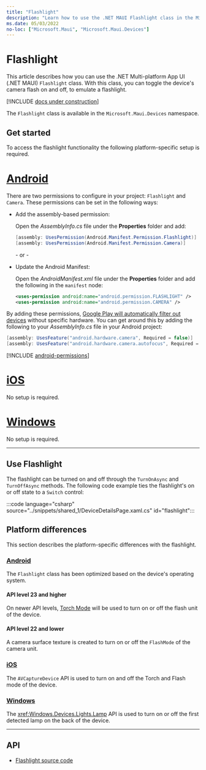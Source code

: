 ```yaml
---
title: "Flashlight"
description: "Learn how to use the .NET MAUI Flashlight class in the Microsoft.Maui.Devices namespace. This class provides the ability to turn on or off the device's camera flash, to emulate a flashlight."
ms.date: 05/03/2022
no-loc: ["Microsoft.Maui", "Microsoft.Maui.Devices"]
---
```


# Flashlight

This article describes how you can use the .NET Multi-platform App UI (.NET MAUI) `Flashlight` class. With this class, you can toggle the device's camera flash on and off, to emulate a flashlight.

[!INCLUDE [docs under construction](~/includes/preview-note.md)]

The `Flashlight` class is available in the `Microsoft.Maui.Devices` namespace.

## Get started

To access the flashlight functionality the following platform-specific setup is required.

<!-- markdownlint-disable MD025 -->
# [Android](#tab/android)

There are two permissions to configure in your project: `Flashlight` and `Camera`. These permissions can be set in the following ways:

- Add the assembly-based permission:

  Open the _AssemblyInfo.cs_ file under the **Properties** folder and add:

  ```csharp
  [assembly: UsesPermission(Android.Manifest.Permission.Flashlight)]
  [assembly: UsesPermission(Android.Manifest.Permission.Camera)]
  ```

  \- or -

- Update the Android Manifest:

  Open the _AndroidManifest.xml_ file under the **Properties** folder and add the following in the `manifest` node:

  ```xml
  <uses-permission android:name="android.permission.FLASHLIGHT" />
  <uses-permission android:name="android.permission.CAMERA" />
  ```

<!-- TODO unsupported right now
  \- or -

- Use the Android project properties:

  <!-- TODO: Check on this value
  Right-click on the Android project and open the project's properties. Under _Android Manifest_ find the **Required permissions:** area and check the **FLASHLIGHT** and **CAMERA** permissions. This will automatically update the _AndroidManifest.xml_ file.

-->

By adding these permissions, [Google Play will automatically filter out devices](https://developer.android.com/guide/topics/manifest/uses-feature-element.html#permissions-features) without specific hardware. You can get around this by adding the following to your _AssemblyInfo.cs_ file in your Android project:

```csharp
[assembly: UsesFeature("android.hardware.camera", Required = false)]
[assembly: UsesFeature("android.hardware.camera.autofocus", Required = false)]
```

[!INCLUDE [android-permissions](../includes/android-permissions.md)]

# [iOS](#tab/ios)

No setup is required.

# [Windows](#tab/windows)

No setup is required.

-----
<!-- markdownlint-enable MD025 -->

## Use Flashlight

The flashlight can be turned on and off through the `TurnOnAsync` and `TurnOffAsync` methods. The following code example ties the flashlight's on or off state to a `Switch` control:

:::code language="csharp" source="../snippets/shared_1/DeviceDetailsPage.xaml.cs" id="flashlight":::

## Platform differences

This section describes the platform-specific differences with the flashlight.

<!-- markdownlint-disable MD025 -->
<!-- markdownlint-disable MD024 -->
### [Android](#tab/android)

The `Flashlight` class has been optimized based on the device's operating system.

#### API level 23 and higher

On newer API levels, [Torch Mode](https://developer.android.com/reference/android/hardware/camera2/CameraManager.html#setTorchMode) will be used to turn on or off the flash unit of the device.

#### API level 22 and lower

A camera surface texture is created to turn on or off the `FlashMode` of the camera unit.

### [iOS](#tab/ios)

The `AVCaptureDevice` API is used to turn on and off the Torch and Flash mode of the device.

### [Windows](#tab/windows)

The <xref:Windows.Devices.Lights.Lamp> API is used to turn on or off the first detected lamp on the back of the device.

-----
<!-- markdownlint-enable MD024 -->
<!-- markdownlint-enable MD025 -->

## API

- [Flashlight source code](https://github.com/dotnet/maui/tree/main/src/Essentials/src/Flashlight)
<!-- - [Flashlight API documentation](xref:Microsoft.Maui.Essentials.Flashlight)-->
